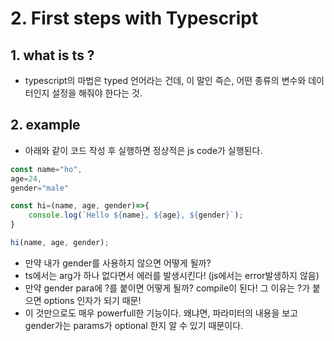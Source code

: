 # 2. First steps with Typescript

## 1. what is ts ?
- typescript의 마법은 typed 언어라는 건데, 이 말인 즉슨, 어떤 종류의 변수와 데이터인지 설정을 해줘야 한다는 것.


## 2. example
- 아래와 같이 코드 작성 후 실행하면 정상적은 js code가 실행된다.
```js
const name="ho",
age=24,
gender="male"

const hi=(name, age, gender)=>{
    console.log(`Hello ${name}, ${age}, ${gender}`);
}

hi(name, age, gender);
```

- 만약 내가 gender를 사용하지 않으면 어떻게 될까?
- ts에서는 arg가 하나 없다면서 에러를 발생시킨다! (js에서는 error발생하지 않음)
- 만약 gender para에 ?를 붙이면 어떻게 될까?  compile이 된다! 그 이유는 ?가 붙으면 options 인자가 되기 때문!
- 이 것만으로도 매우 powerfull한 기능이다. 왜냐면, 파라미터의 내용을 보고 gender가는 params가 optional 한지 알 수 있기 때문이다.